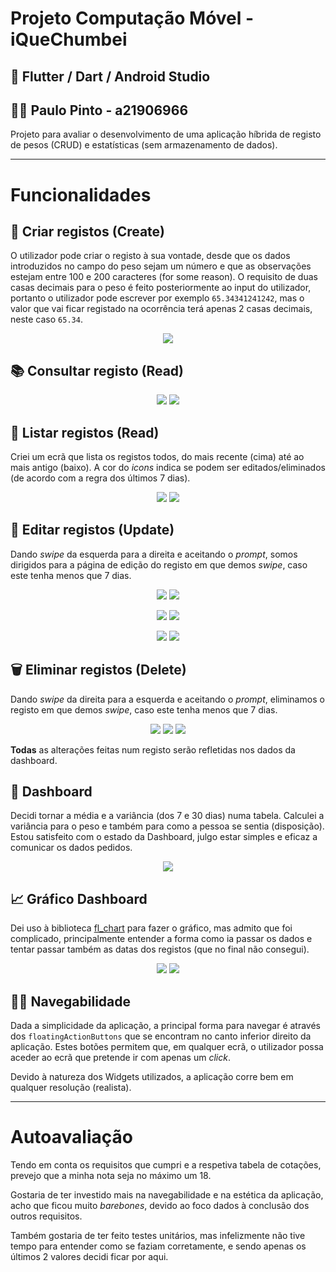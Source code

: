 # Projeto Computação Móvel - iQueChumbei

## 🎯 Flutter / Dart / Android Studio
## 👨‍🎓 Paulo Pinto - a21906966

Projeto para avaliar o desenvolvimento de uma aplicação híbrida de registo de pesos (CRUD) e estatísticas (sem armazenamento de dados).

***

# Funcionalidades
## 🎇 Criar registos (Create)

O utilizador pode criar o registo à sua vontade, desde que os dados introduzidos no campo do peso sejam um número e que as observações estejam entre 100 e 200 caracteres (for some reason). O requisito de duas casas decimais para o peso é feito posteriormente ao input do utilizador, portanto o utilizador pode escrever por exemplo `65.34341241242`, mas o valor que vai ficar registado na ocorrência terá apenas 2 casas decimais, neste caso `65.34`.

<p align="center">
  <img src="/assets/criar_registo.png" />
</p>


## 📚 Consultar registo (Read)

<p align="center">
  <img src="/assets/consultar_registo.png" />
  <img src="/assets/registo_page.png" />
</p>

## 🧾 Listar registos (Read)

Criei um ecrã que lista os registos todos, do mais recente (cima) até ao mais antigo (baixo). A cor do *icons* indica se podem ser editados/eliminados (de acordo com a regra dos últimos 7 dias).

<p align="center">
  <img src="/assets/lista_small.png" />
  <img src="/assets/lista_big.png" />
</p>

## 📝 Editar registos (Update)

Dando *swipe* da esquerda para a direita e aceitando o *prompt*, somos dirigidos para a página de edição do registo em que demos *swipe*, caso este tenha menos que 7 dias.

<p align="center">
  <img src="/assets/lista_edit_1.png" />
  <img src="/assets/lista_edit_2.png" />
</p>
<p align="center">
  <img src="/assets/lista_edit_3.png" />
  <img src="/assets/lista_edit_4.png" />
</p>
<p align="center">
  <img src="/assets/lista_edit_5.png" />
  <img src="/assets/lista_edit_6.png" />
</p>


## 🗑 Eliminar registos (Delete)

Dando *swipe* da direita para a esquerda e aceitando o *prompt*, eliminamos o registo em que demos *swipe*, caso este tenha menos que 7 dias.
<p align="center">
  <img src="/assets/lista_del_1.png" />
  <img src="/assets/lista_del_1.png" />
  <img src="/assets/lista_del_3.png" />
</p>


**Todas** as alterações feitas num registo serão refletidas nos dados da dashboard.

## 🌌 Dashboard

Decidi tornar a média e a variância (dos 7 e 30 dias) numa tabela. Calculei a variância para o peso e também para como a pessoa se sentia (disposição). Estou satisfeito com o estado da Dashboard, julgo estar simples e eficaz a comunicar os dados pedidos.

<p align="center">
  <img src="/assets/dashboard.png" />
</p>


## 📈 Gráfico Dashboard

Dei uso à biblioteca [fl_chart](https://pub.dev/packages/fl_chart) para fazer o gráfico, mas admito que foi complicado, principalmente entender a forma como ia passar os dados e tentar passar também as datas dos registos (que no final não consegui).

<p align="center">
  <img src="/assets/graph_1.png" />
  <img src="/assets/graph_2.png" />
</p>

## 🏄‍♀️ Navegabilidade

Dada a simplicidade da aplicação, a principal forma para navegar é através dos `floatingActionButtons` que se encontram no canto inferior direito da aplicação. Estes botões permitem que, em qualquer ecrã, o utilizador possa aceder ao ecrã que pretende ir com apenas um *click*.


Devido à natureza dos Widgets utilizados, a aplicação corre bem em qualquer resolução (realista).


***

# Autoavaliação

Tendo em conta os requisitos que cumpri e a respetiva tabela de cotações, prevejo que a minha nota seja no máximo um 18.

Gostaria de ter investido mais na navegabilidade e na estética da aplicação, acho que ficou muito *barebones*, devido ao foco dados à conclusão dos outros requisitos.

Também gostaria de ter feito testes unitários, mas infelizmente não tive tempo para entender como se faziam corretamente, e sendo apenas os últimos 2 valores decidi ficar por aqui.
